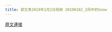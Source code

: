 ```yaml
---
title: 郭文贵2019年1月2日视频 20190102_2风中的Snow
---
```


[原文連接](https://gnews.org/ThreadView/53478475)


